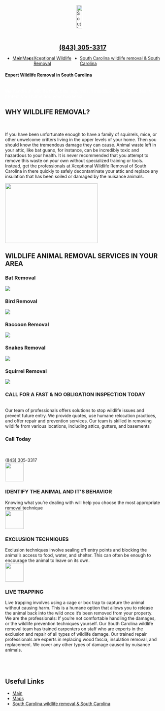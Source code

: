 <!DOCTYPE html>
<html lang="en">
<head>
    <meta charset="UTF-8">
    <meta http-equiv="X-UA-Compatible" content="IE=edge">
    <meta name="viewport" content="width=device-width, initial-scale=1.0">
    <link rel="stylesheet" href="style.css">
    <title>Xceptional Wildlife Removal</title>
</head>
<div class="two-col">
        <div style="display: flex ; justify-content: center;padding-left: 50px;"> <img style="height: 75px;width: 20%;" src="https://www.charlestonwildlifecontrol.com/wp-content/uploads/2021/02/xceptional-logo.jpg" alt="South Carolina wildlife removal"></div>
        <div style="display: flex; justify-content: center; text-align: center;font-size: 20px;font-weight: bolder;padding-top: 50px;"><a href="Tel.+(843) 305-3317"><span style="color: black;"> (843) 305-3317</span></a></div>
</div>
<body>
    <!--Navigation Menu-->
    <nav class="nav-menu">
        <ul style="display: flex;justify-content: center;">
          <li class="nav-item"><a href="https://www.charlestonwildlifecontrol.com/">Main</a></li>
          <li class="nav-item"><a href="https://goo.gl/maps/2ac9BkUb37ygaXZ26">Maps</a></li>
          <li class="nav-item"><a href="https://www.charlestonwildlifecontrol.com/">Xceptional Wildlife Removal</a></li>
                      <!--Business Sites-->
          <li class="nav-item"><a href="#">South Carolina wildlife removal & South Carolina</a></li>
        </ul>
    </nav>
    <!---Main Container-->
    <div class="container">
        <!--Main Wrapper-->
        <div class="main-wrapper">
            <section class="head">
                <div class="hero-image">
                 <div class="hero-text">
                        <h4>Expert Wildlife Removal in South Carolina</h4>
                     <br>
                     <div style="display: flex;justify-content: left;">
                      <span style="color: white; font-weight: 400;">We handle all wildlife from bats, squirrels, armadillos, snakes and deer to protect your home and your business! </span></a></div>
                 </div>
                </div>
             </section>
            <!--Content-->
            <section class="head">
              <h1>WHY WILDLIFE REMOVAL?</h1>
              <div class="two-col" >
                  <br><br>
                  If you have been unfortunate enough to have a family of squirrels, mice, or other unwelcome critters living in the upper levels of your home. Then you should know the tremendous damage they can cause. Animal waste left in your attic, like bat guano, for instance, can be incredibly toxic and hazardous to your health. It is never recommended that you attempt to remove this waste on your own without specialized training or tools. Instead, get the professionals at Xceptional Wildlife Removal of South Carolina in there quickly to safely decontaminate your attic and replace any insulation that has been soiled or damaged by the nuisance animals.<p></p>
                  <div class="em"><img class="size-medium alignright" src="https://www.charlestonwildlifecontrol.com/wp-content/uploads/2023/01/Wildlife-Technician-holding-baby-wildlife.webp" width="300" height="193"</p></div> 
                </section>
                <section class="head">
                   <h2>WILDLIFE ANIMAL REMOVAL SERVICES IN YOUR AREA</h2>
                <section class="head">
                    <div class="two-col">
                    <div><h3>Bat Removal</h3>
                      <img src="https://www.charlestonwildlifecontrol.com/wp-content/uploads/2023/01/Bat-Removal.webp"> 
                    </div>
                    <div><h3>Bird Removal</h3>
                      <img src="https://www.charlestonwildlifecontrol.com/wp-content/uploads/2023/01/Bird-Removal.webp"> 
                    </div>
                    <div> <h3>Raccoon Removal</h3>
                      <img src="https://www.charlestonwildlifecontrol.com/wp-content/uploads/2023/01/Raccoon-Removal.webp">
                    </div>
                    <div><h3>Snakes Removal</h3>
                      <img src="https://www.charlestonwildlifecontrol.com/wp-content/uploads/2023/01/Snake-Removal.webp">
                    </div>
                    <div><h3>Squirrel Removal</h3>
                      <img src="https://www.charlestonwildlifecontrol.com/wp-content/uploads/2023/01/Squirrel-Removal.webp"> 
                    </div>
                </section>
                <section class="head">
                    <div class="two-col">
                        <div><h3>CALL FOR A FAST & NO OBLIGATION INSPECTION TODAY</h3>
                          <br>
                          Our team of professionals offers solutions to stop wildlife issues and prevent future entry. We provide quotes, use humane relocation practices, and offer repair and prevention services. Our team is skilled in removing wildlife from various locations, including attics, gutters, and basements
                        </div>
                        <div><h3>Call Today</h3>
                        <br><br>
                        (843) 305-3317
                    </div>
                </section>
                <section class="head">
                    <img style="width:60px;height:60px;" src="https://www.charlestonwildlifecontrol.com/wp-content/uploads/2023/01/XWL-logo-complete.png">
                    <div><h3>IDENTIFY THE ANIMAL AND IT'S BEHAVIOR</h3>
                    Knowing what you’re dealing with will help you choose the most appropriate removal technique
                  </section>
                <section class="head">
                    <img style="width:60px;height:60px;" src="https://www.charlestonwildlifecontrol.com/wp-content/uploads/2023/01/XWL-logo-complete.png">
                    <div><h3>EXCLUSION TECHNIQUES</h3>
                    Exclusion techniques involve sealing off entry points and blocking the animal’s access to food, water, and shelter. This can often be enough to encourage the animal to leave on its own.
                  </section>
                  <section class="head">
                    <img style="width:60px;height:60px;" src="https://www.charlestonwildlifecontrol.com/wp-content/uploads/2023/01/XWL-logo-complete.png">
                    <div><h3>LIVE TRAPPING</h3>
                      Live trapping involves using a cage or box trap to capture the animal without causing harm. This is a humane option that allows you to release the animal back into the wild once it’s been removed from your property.
                </section>
                   <section class="head">
                    We are the professionals: If you’re not comfortable handling the damages, or the wildlife prevention techniques yourself.  Our South Carolina wildlife removal team has trained carpenters on staff who are experts in the exclusion and repair of all types of wildlife damage. Our trained repair professionals are experts in replacing wood fascia, insulation removal, and replacement. We cover any other types of damage caused by nuisance animals.
                </section>
            <!--Embeds-->
            <section>
                <!--Maps-->
                <!--Things to do-->
                <!--News-->
                <!--Website-->
                <!--Media-->
                <!--Peartrees-->
                <!--Business-->
                <!--Cloudstack-->
            </section>
            <!--Links-->
            <section>
                <a target="_bLank" href="#"></a><br>
                <a target="_bLank" href="#"></a><br>
                <a target="_bLank" href="#"></a><br>
            </section>
        </div>
        <!---Sidebar-->
        <div class="side-bar">
            <section>
                <h2>Useful Links</h2>
                <ul>
                  <li><a href="https://www.charlestonwildlifecontrol.com/">Main</a></li>
                  <li><a href="https://goo.gl/maps/sV1P8AWBJq51Foyf8">Maps</a></li>
                          <!--Business Sites-->
                  <li><a href="#">South Carolina wildlife removal & South Carolina</a></li>
                </ul>
            </section>
        </div>
    </div>
</body>
</html>

